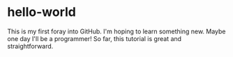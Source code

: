 # hello-world
This is my first foray into GitHub.
I'm hoping to learn something new.
Maybe one day I'll be a programmer!
So far, this tutorial is great and straightforward.
